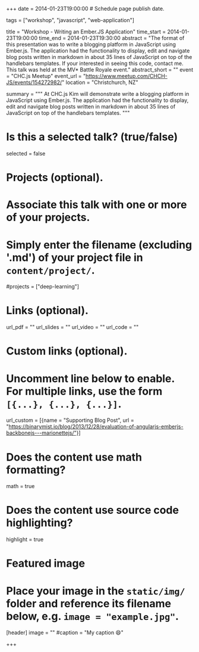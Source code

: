 +++
date = 2014-01-23T19:00:00  # Schedule page publish date.

tags = ["workshop", "javascript", "web-application"]

title = "Workshop - Writing an Ember.JS Application"
time_start = 2014-01-23T19:00:00
time_end = 2014-01-23T19:30:00
abstract = "The format of this presentation was to write a blogging platform in JavaScript using Ember.js. The application had the functionality to display, edit and navigate blog posts written in markdown in about 35 lines of JavaScript on top of the handlebars templates. If your interested in seeing this code, contact me. This talk was held at the MV* Battle Royale event."
abstract_short = ""
event = "CHC.js Meetup"
event_url = "https://www.meetup.com/CHCH-JS/events/154272982/"
location = "Christchurch, NZ"

summary = """
At CHC.js Kim will demonstrate write a blogging platform in JavaScript using Ember.js. The application had the functionality to display, edit and navigate blog posts written in markdown in about 35 lines of JavaScript on top of the handlebars templates.
"""

# Is this a selected talk? (true/false)
selected = false

# Projects (optional).
#   Associate this talk with one or more of your projects.
#   Simply enter the filename (excluding '.md') of your project file in `content/project/`.
#projects = ["deep-learning"]

# Links (optional).
url_pdf = ""
url_slides = ""
url_video = ""
url_code = ""

# Custom links (optional).
#   Uncomment line below to enable. For multiple links, use the form `[{...}, {...}, {...}]`.
url_custom = [{name = "Supporting Blog Post", url = "https://binarymist.io/blog/2013/12/28/evaluation-of-angularjs-emberjs-backbonejs---marionettejs/"}]


# Does the content use math formatting?
math = true

# Does the content use source code highlighting?
highlight = true

# Featured image
# Place your image in the `static/img/` folder and reference its filename below, e.g. `image = "example.jpg"`.
[header]
image = ""
#caption = "My caption :smile:"

+++



